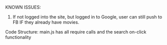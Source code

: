 KNOWN ISSUES:
1. If not logged into the site, but logged in to Google, user can still push to FB IF they already have movies.

Code Structure:
main.js has all require calls and the search on-click functionality
